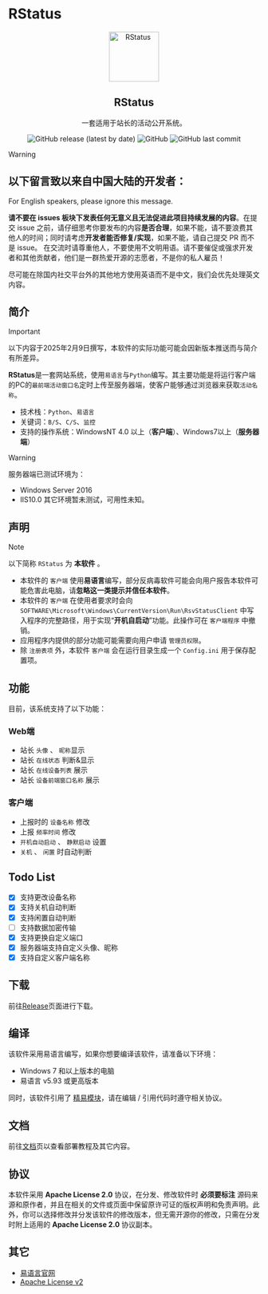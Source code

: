 # RStatus

<div align="center">
    <img width="100px" src="./Client/Icon.png" align="center" alt="RStatus" />
    <h2 align="center">RStatus</h2>
    <p align="center">一套适用于站长的活动公开系统。</p>
</div>

<div align="center">
    <img alt="GitHub release (latest by date)" src="https://img.shields.io/github/v/release/Rise-forever/RStatus?style=for-the-badge"> 
    <img alt="GitHub" src="https://img.shields.io/github/license/Rise-forever/RStatus?style=for-the-badge"> 
    <img alt="GitHub last commit" src="https://img.shields.io/github/last-commit/Rise-forever/RStatus?style=for-the-badge"> 
</div>

> [!WARNING]
>
> ## 以下留言致以来自中国大陆的开发者：
>
> For English speakers, please ignore this message.
>
> **请不要在 issues 板块下发表任何无意义且无法促进此项目持续发展的内容**。在提交 issue 之前，请仔细思考你要发布的内容**是否合理**，如果不能，请不要浪费其他人的时间；同时请考虑**开发者能否修复/实现**，如果不能，请自己提交 PR 而不是 issue。
> 在交流时请尊重他人，不要使用不文明用语。请不要催促或强求开发者和其他贡献者，他们是一群热爱开源的志愿者，不是你的私人雇员！
>
> 尽可能在除国内社交平台外的其他地方使用英语而不是中文，我们会优先处理英文内容。

## 简介
> [!IMPORTANT]
> 以下内容于2025年2月9日撰写，本软件的实际功能可能会因新版本推送而与简介有所差异。

**RStatus**是一套网站系统，使用`易语言`与`Python`编写。其主要功能是将运行客户端的PC的`最前端活动窗口名`定时上传至服务器端，使客户能够通过浏览器来获取`活动名称`。

- 技术栈：`Python`、`易语言`
- 关键词：`B/S`、`C/S`、`监控`
- 支持的操作系统：WindowsNT 4.0 以上（**客户端**）、Windows7以上（**服务器端**）
> [!WARNING]
> 服务器端已测试环境为：
> - Windows Server 2016
> - IIS10.0
> 其它环境暂未测试，可用性未知。

## 声明
> [!NOTE]
> 以下简称 `RStatus` 为 **本软件** 。
- 本软件的 `客户端` 使用**易语言**编写，部分反病毒软件可能会向用户报告本软件可能危害此电脑，请**忽略这一类提示并信任本软件**。
- 本软件的 `客户端` 在使用者要求时会向 `SOFTWARE\Microsoft\Windows\CurrentVersion\Run\RsvStatusClient` 中写入程序的完整路径，用于实现“**开机自启动**”功能。此操作可在 `客户端程序` 中撤销。
- 应用程序内提供的部分功能可能需要向用户申请 `管理员权限`。
- 除 `注册表项` 外，本软件 `客户端` 会在运行目录生成一个 `Config.ini` 用于保存配置项。

## 功能  

目前，该系统支持了以下功能：

### Web端
- 站长 `头像` 、 `昵称`显示
- 站长 `在线状态` 判断&显示
- 站长 `在线设备列表` 展示
- 站长 `设备前端窗口名称` 展示

### 客户端
- 上报时的 `设备名称` 修改
- 上报 `频率时间` 修改
- `开机自动启动` 、 `静默启动` 设置
- `关机` 、 `闲置` 时自动判断

## Todo List
- [x] 支持更改设备名称
- [x] 支持关机自动判断
- [x] 支持闲置自动判断
- [ ] 支持数据加密传输
- [x] 支持更换自定义端口
- [x] 服务器端支持自定义头像、昵称
- [x] 支持自定义客户端名称

## 下载
前往[Release](https://github.com/virelyx258/RStatus/releases)页面进行下载。

## 编译

该软件采用易语言编写，如果你想要编译该软件，请准备以下环境：

- Windows 7 和以上版本的电脑
- 易语言 v5.93 或更高版本

同时，该软件引用了 [精易模块](https://ec.125.la/)，请在编辑 / 引用代码时遵守相关协议。

## 文档

前往[文档](https://www.rsvsoft.cn/docs/rstatus/)页以查看部署教程及其它内容。

## 协议

本软件采用 **Apache License 2.0** 协议，在分发、修改软件时 **必须要标注** 源码来源和原作者，并且在相关的文件或页面中保留原许可证的版权声明和免责声明。此外，你可以选择修改并分发该软件的修改版本，但无需开源你的修改，只需在分发时附上适用的 **Apache License 2.0** 协议副本。

## 其它
 - [易语言官网](https://dywt.com.cn/)
 - [Apache License v2](https://www.apache.org/licenses/LICENSE-2.0)
